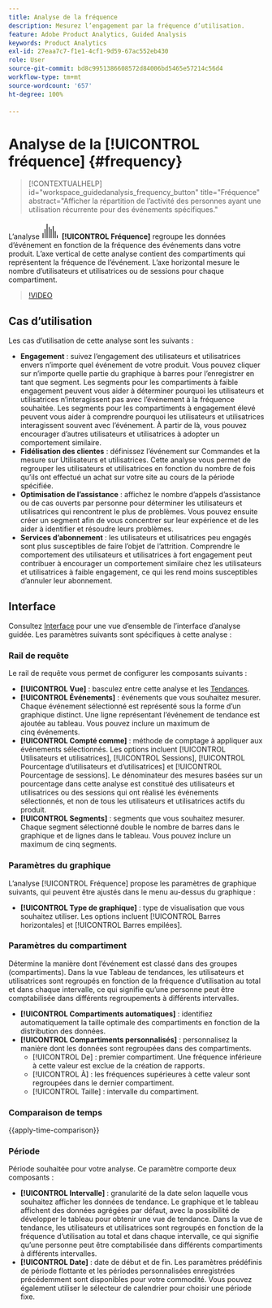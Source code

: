```yaml
---
title: Analyse de la fréquence
description: Mesurez l’engagement par la fréquence d’utilisation.
feature: Adobe Product Analytics, Guided Analysis
keywords: Product Analytics
exl-id: 27eaa7c7-f1e1-4cf1-9d59-67ac552eb430
role: User
source-git-commit: bd8c9951386608572d84006bd5465e57214c56d4
workflow-type: tm+mt
source-wordcount: '657'
ht-degree: 100%

---
```


# Analyse de la [!UICONTROL fréquence] {#frequency}

<!-- markdownlint-disable MD034 -->

>[!CONTEXTUALHELP]
>id="workspace_guidedanalysis_frequency_button"
>title="Fréquence"
>abstract="Afficher la répartition de l’activité des personnes ayant une utilisation récurrente pour des événements spécifiques."

<!-- markdownlint-enable MD034 -->

L’analyse ![Fréquence](/help/assets/icons/Histogram.svg) **[!UICONTROL Fréquence]** regroupe les données d’événement en fonction de la fréquence des événements dans votre produit. L’axe vertical de cette analyse contient des compartiments qui représentent la fréquence de l’événement. L’axe horizontal mesure le nombre d’utilisateurs et utilisatrices ou de sessions pour chaque compartiment.

>[!VIDEO](https://video.tv.adobe.com/v/3435804/?quality=12&learn=on&captions=fre_fr)

## Cas d’utilisation

Les cas d’utilisation de cette analyse sont les suivants :

* **Engagement** : suivez l’engagement des utilisateurs et utilisatrices envers n’importe quel événement de votre produit. Vous pouvez cliquer sur n’importe quelle partie du graphique à barres pour l’enregistrer en tant que segment. Les segments pour les compartiments à faible engagement peuvent vous aider à déterminer pourquoi les utilisateurs et utilisatrices n’interagissent pas avec l’événement à la fréquence souhaitée. Les segments pour les compartiments à engagement élevé peuvent vous aider à comprendre pourquoi les utilisateurs et utilisatrices interagissent souvent avec l’événement. À partir de là, vous pouvez encourager d’autres utilisateurs et utilisatrices à adopter un comportement similaire.
* **Fidélisation des clientes** : définissez l’événement sur Commandes et la mesure sur Utilisateurs et utilisatrices. Cette analyse vous permet de regrouper les utilisateurs et utilisatrices en fonction du nombre de fois qu’ils ont effectué un achat sur votre site au cours de la période spécifiée.
* **Optimisation de l’assistance** : affichez le nombre d’appels d’assistance ou de cas ouverts par personne pour déterminer les utilisateurs et utilisatrices qui rencontrent le plus de problèmes. Vous pouvez ensuite créer un segment afin de vous concentrer sur leur expérience et de les aider à identifier et résoudre leurs problèmes.
* **Services d’abonnement** : les utilisateurs et utilisatrices peu engagés sont plus susceptibles de faire l’objet de l’attrition. Comprendre le comportement des utilisateurs et utilisatrices à fort engagement peut contribuer à encourager un comportement similaire chez les utilisateurs et utilisatrices à faible engagement, ce qui les rend moins susceptibles d’annuler leur abonnement.

## Interface

Consultez [Interface](../overview.md#interface) pour une vue d’ensemble de l’interface d’analyse guidée. Les paramètres suivants sont spécifiques à cette analyse :

### Rail de requête

Le rail de requête vous permet de configurer les composants suivants :

* **[!UICONTROL Vue]** : basculez entre cette analyse et les [Tendances](trends.md).
* **[!UICONTROL Événements]** : événements que vous souhaitez mesurer. Chaque événement sélectionné est représenté sous la forme d’un graphique distinct. Une ligne représentant l’événement de tendance est ajoutée au tableau. Vous pouvez inclure un maximum de cinq événements.
* **[!UICONTROL Compté comme]** : méthode de comptage à appliquer aux événements sélectionnés. Les options incluent [!UICONTROL Utilisateurs et utilisatrices], [!UICONTROL Sessions], [!UICONTROL Pourcentage d’utilisateurs et d’utilisatrices] et [!UICONTROL Pourcentage de sessions]. Le dénominateur des mesures basées sur un pourcentage dans cette analyse est constitué des utilisateurs et utilisatrices ou des sessions qui ont réalisé les événements sélectionnés, et non de tous les utilisateurs et utilisatrices actifs du produit.
* **[!UICONTROL Segments]** : segments que vous souhaitez mesurer. Chaque segment sélectionné double le nombre de barres dans le graphique et de lignes dans le tableau. Vous pouvez inclure un maximum de cinq segments.

### Paramètres du graphique

L’analyse [!UICONTROL Fréquence] propose les paramètres de graphique suivants, qui peuvent être ajustés dans le menu au-dessus du graphique :

* **[!UICONTROL Type de graphique]** : type de visualisation que vous souhaitez utiliser. Les options incluent [!UICONTROL Barres horizontales] et [!UICONTROL Barres empilées].

### Paramètres du compartiment

Détermine la manière dont l’événement est classé dans des groupes (compartiments). Dans la vue Tableau de tendances, les utilisateurs et utilisatrices sont regroupés en fonction de la fréquence d’utilisation au total et dans chaque intervalle, ce qui signifie qu’une personne peut être comptabilisée dans différents regroupements à différents intervalles.

* **[!UICONTROL Compartiments automatiques]** : identifiez automatiquement la taille optimale des compartiments en fonction de la distribution des données.
* **[!UICONTROL Compartiments personnalisés]** : personnalisez la manière dont les données sont regroupées dans des compartiments.
   * [!UICONTROL De] : premier compartiment. Une fréquence inférieure à cette valeur est exclue de la création de rapports.
   * [!UICONTROL À] : les fréquences supérieures à cette valeur sont regroupées dans le dernier compartiment.
   * [!UICONTROL Taille] : intervalle du compartiment.

### Comparaison de temps

{{apply-time-comparison}}

### Période

Période souhaitée pour votre analyse. Ce paramètre comporte deux composants :

* **[!UICONTROL Intervalle]** : granularité de la date selon laquelle vous souhaitez afficher les données de tendance. Le graphique et le tableau affichent des données agrégées par défaut, avec la possibilité de développer le tableau pour obtenir une vue de tendance. Dans la vue de tendance, les utilisateurs et utilisatrices sont regroupés en fonction de la fréquence d’utilisation au total et dans chaque intervalle, ce qui signifie qu’une personne peut être comptabilisée dans différents compartiments à différents intervalles.
* **[!UICONTROL Date]** : date de début et de fin. Les paramètres prédéfinis de période flottante et les périodes personnalisées enregistrées précédemment sont disponibles pour votre commodité. Vous pouvez également utiliser le sélecteur de calendrier pour choisir une période fixe.


<!--
## Example

See below foran example of the analysis.

![Frequency](../assets/frequency.png)

-->
